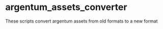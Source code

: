 argentum_assets_converter
=========================

These scripts convert argentum assets from old formats to a new format
